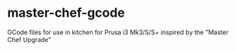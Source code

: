 # master-chef-gcode
GCode files for use in kitchen for Prusa i3 Mk3/S/S+ inspired by the "Master Chef Upgrade"
